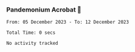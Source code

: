 ### Pandemonium Acrobat 🤸

<!--START_SECTION:waka-->

```all_time
From: 05 December 2023 - To: 12 December 2023

Total Time: 0 secs

No activity tracked
```

<!--END_SECTION:waka-->
